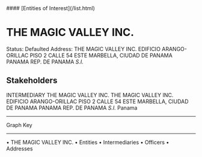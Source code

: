 <link rel="stylesheet" type="text/css" href="../../assets/style.css">
#### [Entities of Interest](/list.html)

# THE MAGIC VALLEY INC.
Status: Defaulted
Address: THE MAGIC VALLEY INC. EDIFICIO ARANGO-ORILLAC PISO 2 CALLE 54 ESTE MARBELLA, CIUDAD DE PANAMA PANAMA REP. DE PANAMA *S.I.*

## Stakeholders
INTERMEDIARY
THE MAGIC VALLEY INC.
THE MAGIC VALLEY INC. EDIFICIO ARANGO-ORILLAC PISO 2 CALLE 54 ESTE MARBELLA, CIUDAD DE PANAMA PANAMA REP. DE PANAMA *S.I.*
Panama




---



<div class="legend">
Graph Key
<hr>
<span class="focus">• THE MAGIC VALLEY INC.</span>
<span class="entity">• Entities</span>
<span class="intermediary">• Intermediaries</span>
<span class="officer">• Officers</span>
<span class="address">• Addresses</span>
</div>


<img src="http://eoi-graphs.s3-website-eu-west-1.amazonaws.com/THE_MAGIC_VALLEY_INC..png" alt="">

